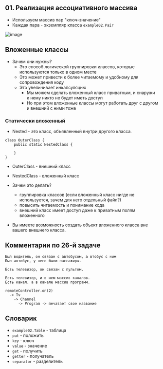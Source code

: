 ## 01. Реализация ассоциативного массива

* Используем массив пар "ключ-значение"
* Каждая пара - экземпляр класса `example02.Pair`

![image](https://raw.githubusercontent.com/ait-tr/cohort27/main/basic_programming/lesson_29/img/1.png)

## Вложенные классы   

* Зачем они нужны?
  - Это способ логической группировки классов, которые используются только в одном месте
  - Это может привести к более читаемому и удобному для сопровождения коду
  - Это увеличивает инкапсуляцию
    - Мы можем сделать вложенный класс приватным, и снаружи к нему никто не будет иметь доступ
    - Но при этом вложенные классы могут работать друг с другом и внешний с ними тоже

### Статически вложенный 

* Nested - это класс, объявленный внутри другого класса.

```
class OuterClass {
    public static NestedClass {
    
    }
}
```

* OuterClass - внешний класс
* NestedClass - вложенный класс
* Зачем это делать?
  - группировка классов (если вложенный класс нигде не используется, зачем для него отдельный файл?)
  - повысить читаемость и понимание кода
  - внешний класс имеет доступ даже к приватным полям вложенного

* Вы имеете возможность создать объект вложенного класса вне вашего внешнего класса.

## Комментарии по 26-й задаче

```
Был водитель, он связан с автобусом, а втобус с ним
Был автобус, у него были пассажиры.

Есть телевизор, он связан с пультом.

Есть телевизор, и в нем массив каналов.
Есть канал, а в канале массив программ.

remoteController.on(2)
  -> Tv
    -> Channel
      -> Program -> печатает свое название
```

## Словарик

* `example02.Table` - таблица
* `put` - положить
* `key` - ключ
* `value` - значение
* `get` - получить
* `getter` - получатель
* `separator` - разделитель